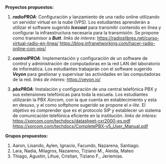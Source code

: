 **Proyectos propuestos:**
1. **_radioPROA_**: Configuración y lanzamiento de una radio online utilizando un servidor virtual en la nube (VPS). Los estudiantes aprenderán a utilizar el software sugerido _**Icecast**_ para transmitir contenido en línea y configurar la infraestructura necesaria para la transmisión. Se propone como transmisor a _**Butt**_.
   _links de interes:_
    https://radioslibres.net/curso-virtual-radio-en-linea/
    https://blog.infranetworking.com/hacer-radio-online-con-vps/
   
3. _**controlPROA**_: Implementación y configuración de un software de control y administración de computadoras en la red LAN del laboratorio de informática. Los estudiantes trabajarán con el software sugerido _**Veyon**_ para gestionar y supervisar las actividades en las computadoras de la red.
  _links de interes:_
    https://veyon.io/
   
5. _**pbxPROA**_: Instalación y configuración de una central telefónica PBX y sus extensiones telefónicas para toda la escuela. Los estudiantes utilizarán la PBX _Xorcom_, con la que cuenta en establecimiento y esta en desuso, y el como softphone sugerido se propone el _x-lite_. El objetivo es comprender que es el protocolo SIP y establecer un sistema de comunicación telefónica eficiente en la institución.
  _links de interes:_
    https://xorcom.com/techdocs/datasheet-cxr2000-es.pdf
    https://xorcom.com/techdocs/CompletePBX-v5_User_Manual.pdf

**Grupos propuestos:**  
  1. Aaron, Lisando, Aylen, Ignacio, Facundo, Nazarena, Santiago.
  2. Lara, Nadia, Milagros, Nazareno, Tiziano M., Aleida, Mateo
  3. Thiago, Agustín, Lihue, Cristian, Tiziano F., Jeriemías.
